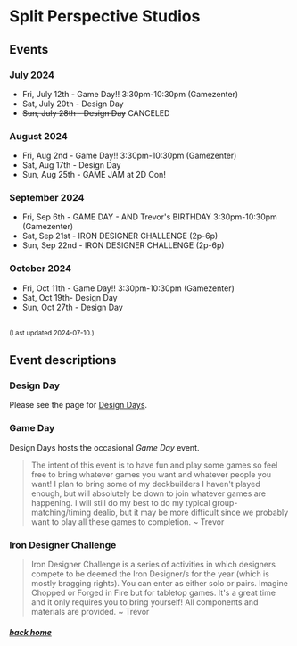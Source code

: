 # Split Perspective Studios

## Events

### July 2024

- Fri, July 12th - Game Day!! 3:30pm-10:30pm (Gamezenter)
- Sat, July 20th - Design Day
- ~~Sun, July 28th - Design Day~~ CANCELED

### August 2024

- Fri, Aug 2nd - Game Day!! 3:30pm-10:30pm (Gamezenter)
- Sat, Aug 17th - Design Day
- Sun, Aug 25th - GAME JAM at 2D Con!

### September 2024

- Fri, Sep 6th - GAME DAY - AND Trevor's BIRTHDAY 3:30pm-10:30pm (Gamezenter)
- Sat, Sep 21st - IRON DESIGNER CHALLENGE (2p-6p)
- Sun, Sep 22nd - IRON DESIGNER CHALLENGE (2p-6p)

### October 2024

- Fri, Oct 11th - Game Day!! 3:30pm-10:30pm (Gamezenter)
- Sat, Oct 19th- Design Day
- Sun, Oct 27th - Design Day

<br/><small>(Last updated 2024-07-10.)</small><br/>


## Event descriptions

### Design Day

Please see the page for [Design Days](days).


### Game Day

Design Days hosts the occasional *Game Day* event.

> The intent of this event is to have fun and play some games so feel free to bring whatever games you want and whatever people you want! I plan to bring some of my deckbuilders I haven't played enough, but will absolutely be down to join whatever games are happening. I will still do my best to do my typical group-matching/timing dealio, but it may be more difficult since we probably want to play all these games to completion.
> ~ Trevor

### Iron Designer Challenge

> Iron Designer Challenge is a series of activities in which designers compete to be deemed the Iron Designer/s for the year (which is mostly bragging rights). You can enter as either solo or pairs. Imagine Chopped or Forged in Fire but for tabletop games. It's a great time and it only requires you to bring yourself! All components and materials are provided.
> ~ Trevor


##### [back home](/)
